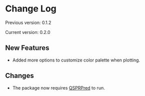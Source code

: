 # Change Log

Previous version: 0.1.2

Current version: 0.2.0

## New Features

-   Added more options to customize color palette when plotting.

## Changes

- The package now requires [QSPRPred](https://github.com/CDDLeiden/QSPRPred) to run.